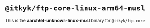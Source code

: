 # `@itkyk/ftp-core-linux-arm64-musl`

This is the **aarch64-unknown-linux-musl** binary for `@itkyk/ftp-core`
